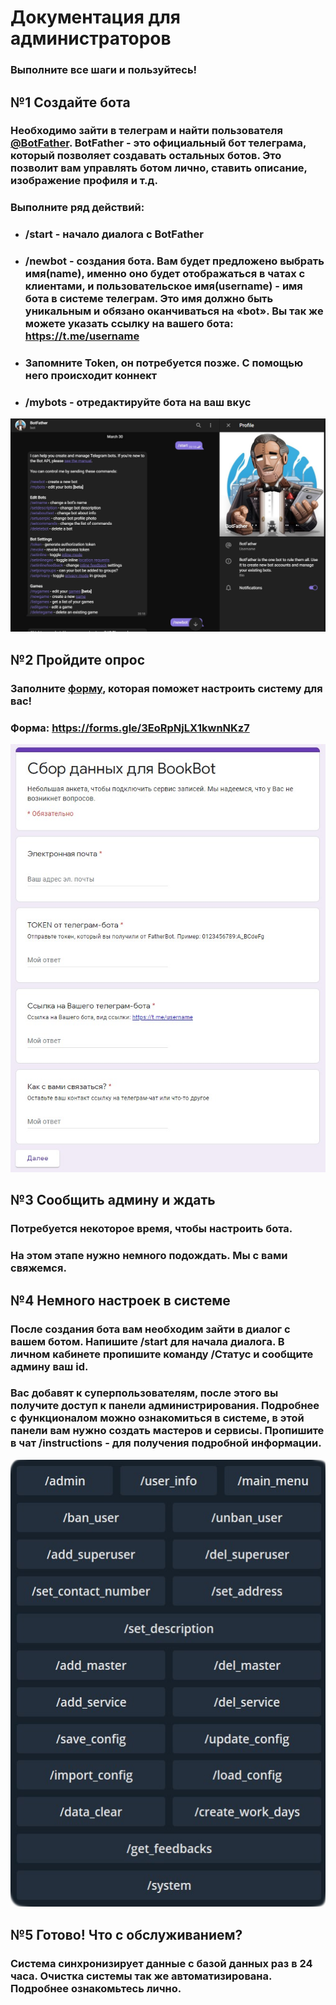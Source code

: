 Документация для администраторов
========================
### Выполните все шаги и пользуйтесь!
## №1 Создайте бота ##
### Необходимо зайти в телеграм и найти пользователя [@BotFather](https://telegram.me/botfather). BotFather - это официальный бот телеграма, который позволяет создавать остальных ботов. Это позволит вам управлять ботом лично, ставить описание, изображение профиля и т.д.  
### Выполните ряд действий:
* ### /start - начало диалога с BotFather
* ### /newbot - создания бота. Вам будет предложено выбрать имя(name), именно оно будет отображаться в чатах с клиентами, и пользовательское имя(username) - имя бота в системе телеграм. Это имя должно быть уникальным и обязано оканчиваться на «bot». Вы так же можете указать ссылку на вашего бота: https://t.me/username
* ### Запомните Token, он потребуется позже. С помощью него происходит коннект
* ### /mybots - отредактируйте бота на ваш вкус 
![FatherBot](https://github.com/Mnedo/BookBot_documentation/blob/main/FatherBot.jpg)
## №2 Пройдите опрос ##
### Заполните [форму](https://forms.gle/3EoRpNjLX1kwnNKz7), которая поможет настроить систему для вас!  
### Форма: https://forms.gle/3EoRpNjLX1kwnNKz7
![GoogleForm](https://github.com/Mnedo/BookBot_documentation/blob/main/GFORM.jpg)
## №3 Сообщить админу и ждать ##
### Потребуется некоторое время, чтобы настроить бота.  ###
### На этом этапе нужно немного подождать. Мы с вами свяжемся. ###
## №4 Немного настроек в системе ##
### После создания бота вам необходим зайти в диалог с вашем ботом. Напишите /start для начала диалога. В личном кабинете пропишите команду /Статус и сообщите админу ваш id.  ###
### Вас добавят к суперпользователям, после этого вы получите доступ к панели администрирования. Подробнее с функционалом можно ознакомиться в системе, в этой панели вам нужно создать мастеров и сервисы. Пропишите в чат /instructions - для получения подробной информации. ###
![AdminPanel](https://github.com/Mnedo/BookBot_documentation/blob/main/admin.png)
## №5 Готово! Что с обслуживанием? ##
### Система синхронизирует данные с базой данных раз в 24 часа. Очистка системы так же автоматизирована. Подробнее ознакомьтесь лично. ###
